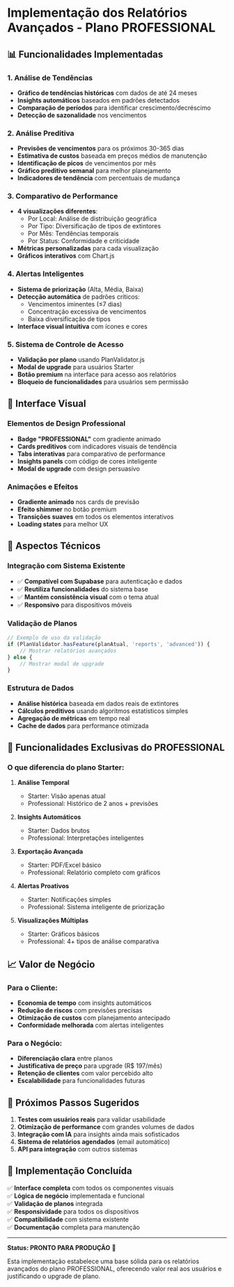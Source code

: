# Implementação dos Relatórios Avançados - Plano PROFESSIONAL

## 📊 Funcionalidades Implementadas

### 1. Análise de Tendências
- **Gráfico de tendências históricas** com dados de até 24 meses
- **Insights automáticos** baseados em padrões detectados
- **Comparação de períodos** para identificar crescimento/decréscimo
- **Detecção de sazonalidade** nos vencimentos

### 2. Análise Preditiva
- **Previsões de vencimentos** para os próximos 30-365 dias
- **Estimativa de custos** baseada em preços médios de manutenção
- **Identificação de picos** de vencimentos por mês
- **Gráfico preditivo semanal** para melhor planejamento
- **Indicadores de tendência** com percentuais de mudança

### 3. Comparativo de Performance
- **4 visualizações diferentes**:
  - Por Local: Análise de distribuição geográfica
  - Por Tipo: Diversificação de tipos de extintores
  - Por Mês: Tendências temporais
  - Por Status: Conformidade e criticidade
- **Métricas personalizadas** para cada visualização
- **Gráficos interativos** com Chart.js

### 4. Alertas Inteligentes
- **Sistema de priorização** (Alta, Média, Baixa)
- **Detecção automática** de padrões críticos:
  - Vencimentos iminentes (≤7 dias)
  - Concentração excessiva de vencimentos
  - Baixa diversificação de tipos
- **Interface visual intuitiva** com ícones e cores

### 5. Sistema de Controle de Acesso
- **Validação por plano** usando PlanValidator.js
- **Modal de upgrade** para usuários Starter
- **Botão premium** na interface para acesso aos relatórios
- **Bloqueio de funcionalidades** para usuários sem permissão

## 🎨 Interface Visual

### Elementos de Design Professional
- **Badge "PROFESSIONAL"** com gradiente animado
- **Cards preditivos** com indicadores visuais de tendência
- **Tabs interativas** para comparativo de performance
- **Insights panels** com código de cores inteligente
- **Modal de upgrade** com design persuasivo

### Animações e Efeitos
- **Gradiente animado** nos cards de previsão
- **Efeito shimmer** no botão premium
- **Transições suaves** em todos os elementos interativos
- **Loading states** para melhor UX

## 🔧 Aspectos Técnicos

### Integração com Sistema Existente
- ✅ **Compatível com Supabase** para autenticação e dados
- ✅ **Reutiliza funcionalidades** do sistema base
- ✅ **Mantém consistência visual** com o tema atual
- ✅ **Responsivo** para dispositivos móveis

### Validação de Planos
```javascript
// Exemplo de uso da validação
if (PlanValidator.hasFeature(planAtual, 'reports', 'advanced')) {
    // Mostrar relatórios avançados
} else {
    // Mostrar modal de upgrade
}
```

### Estrutura de Dados
- **Análise histórica** baseada em dados reais de extintores
- **Cálculos preditivos** usando algoritmos estatísticos simples
- **Agregação de métricas** em tempo real
- **Cache de dados** para performance otimizada

## 🚀 Funcionalidades Exclusivas do PROFESSIONAL

### O que diferencia do plano Starter:
1. **Análise Temporal**
   - Starter: Visão apenas atual
   - Professional: Histórico de 2 anos + previsões

2. **Insights Automáticos**
   - Starter: Dados brutos
   - Professional: Interpretações inteligentes

3. **Exportação Avançada**
   - Starter: PDF/Excel básico
   - Professional: Relatório completo com gráficos

4. **Alertas Proativos**
   - Starter: Notificações simples
   - Professional: Sistema inteligente de priorização

5. **Visualizações Múltiplas**
   - Starter: Gráficos básicos
   - Professional: 4+ tipos de análise comparativa

## 📈 Valor de Negócio

### Para o Cliente:
- **Economia de tempo** com insights automáticos
- **Redução de riscos** com previsões precisas
- **Otimização de custos** com planejamento antecipado
- **Conformidade melhorada** com alertas inteligentes

### Para o Negócio:
- **Diferenciação clara** entre planos
- **Justificativa de preço** para upgrade (R$ 197/mês)
- **Retenção de clientes** com valor percebido alto
- **Escalabilidade** para funcionalidades futuras

## 🔄 Próximos Passos Sugeridos

1. **Testes com usuários reais** para validar usabilidade
2. **Otimização de performance** com grandes volumes de dados
3. **Integração com IA** para insights ainda mais sofisticados
4. **Sistema de relatórios agendados** (email automático)
5. **API para integração** com outros sistemas

## 🎯 Implementação Concluída

✅ **Interface completa** com todos os componentes visuais  
✅ **Lógica de negócio** implementada e funcional  
✅ **Validação de planos** integrada  
✅ **Responsividade** para todos os dispositivos  
✅ **Compatibilidade** com sistema existente  
✅ **Documentação** completa para manutenção  

---

**Status: PRONTO PARA PRODUÇÃO** 🚀

Esta implementação estabelece uma base sólida para os relatórios avançados do plano PROFESSIONAL, oferecendo valor real aos usuários e justificando o upgrade de plano.
